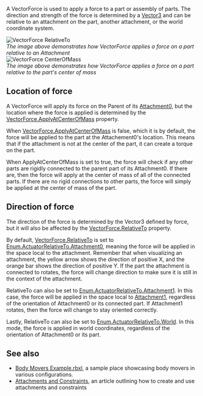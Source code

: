 A VectorForce is used to apply a force to a part or assembly of parts. The direction and strength of the force is determined by a [Vector3](https://developer.roblox.com/en-us/api-reference/datatype/Vector3) and can be relative to an attachment on the part, another attachment, or the world coordinate system.

![VectorForce RelativeTo](https://developer.roblox.com/assets/bltacb3e3255384a7b4/VectorForceRelativeTo3.gif)  
_The image above demonstrates how VectorForce applies a force on a part relative to an Attachment_  
![VectorForce CenterOfMass](https://developer.roblox.com/assets/bltcdb637c5a4b55ef3/VectorForceCenterOfMass.gif)  
_The image above demonstrates how VectorForce applies a force on a part relative to the part's center of mass_

Location of force
-----------------

A VectorForce will apply its force on the Parent of its [Attachment0](https://developer.roblox.com/en-us/api-reference/property/Constraint/Attachment0), but the location where the force is applied is determined by the [VectorForce.ApplyAtCenterOfMass](https://developer.roblox.com/en-us/api-reference/property/VectorForce/ApplyAtCenterOfMass) property.

When [VectorForce.ApplyAtCenterOfMass](https://developer.roblox.com/en-us/api-reference/property/VectorForce/ApplyAtCenterOfMass) is false, which it is by default, the force will be applied to the part at the Attachement0's location. This means that if the attachment is not at the center of the part, it can create a torque on the part.

When ApplyAtCenterOfMass is set to true, the force will check if any other parts are rigidly connected to the parent part of its Attachment0. If there are, then the force will apply at the center of mass of all of the connected parts. If there are no rigid connections to other parts, the force will simply be applied at the center of mass of the part.

Direction of force
------------------

The direction of the force is determined by the Vector3 defined by force, but it will also be affected by the [VectorForce.RelativeTo](https://developer.roblox.com/en-us/api-reference/property/VectorForce/RelativeTo) property.

By default, [VectorForce.RelativeTo](https://developer.roblox.com/en-us/api-reference/property/VectorForce/RelativeTo) is set to [Enum.ActuatorRelativeTo.Attachment0](https://developer.roblox.com/en-us/api-reference/enum/ActuatorRelativeTo), meaning the force will be applied in the space local to the attachment. Remember that when visualizing an attachment, the yellow arrow shows the direction of positive X, and the orange bar shows the direction of positive Y. If the part the attachment is connected to rotates, the force will change direction to make sure it is still in the context of the attachment.

RelativeTo can also be set to [Enum.ActuatorRelativeTo.Attachment1](https://developer.roblox.com/en-us/api-reference/enum/ActuatorRelativeTo). In this case, the force will be applied in the space local to [Attachment1](https://developer.roblox.com/en-us/api-reference/property/Constraint/Attachment1), regardless of the orientation of Attachment0 or its connected part. If Attachment1 rotates, then the force will change to stay oriented correctly.

Lastly, RelativeTo can also be set to [Enum.ActuatorRelativeTo.World](https://developer.roblox.com/en-us/api-reference/enum/ActuatorRelativeTo). In this mode, the force is applied in world coordinates, regardless of the orientation of Attachment0 or its part.

See also
--------

*   [Body Movers Example.rbxl](https://doy2mn9upadnk.cloudfront.net/uploads/default/original/3X/e/1/e17a844750802035b24f68ddcbd83f6312b8f1d6.rbxl), a sample place showcasing body movers in various configurations.
*   [Attachments and Constraints](https://developer.roblox.com/articles/Constraints), an article outlining how to create and use attachments and constraints